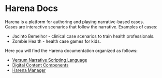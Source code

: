# Harena Docs

Harena is a platform for authoring and playing narrative-based cases. Cases are interactive scenarios that follow the narrative. Examples of cases:
* Jacinto Bemelhor - clinical case scenarios to train health professionals.
* Zombie Health - health case games for kids.

Here you will find the Harena documentation organized as follows:
* [Versum Narrative Scripting Language](versum/)
* [Digital Content Components](dccs/)
* [Harena Manager](manager/)
